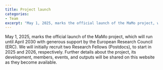 ```yaml
---
title: Project launch
categories:
- Team
excerpt: "May 1, 2025, marks the official launch of the MaMo project, which will run until April 2030."
---
```


May 1, 2025, marks the official launch of the MaMo project, which will run until April 2030 with generous support by the European Research Council (ERC). We will initially recruit two Research Fellows (Postdocs), to start in 2025 and 2026, respectively. Further details about the project, its development, members, events, and outputs will be shared on this website as they become available. 
